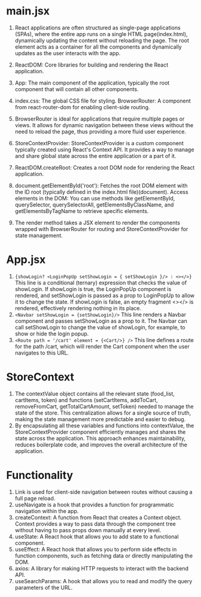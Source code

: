 # main.jsx

1. React applications are often structured as single-page applications (SPAs), where the entire app runs on a single HTML page(index.html), dynamically updating the content without reloading the page. The root element acts as a container for all the components and dynamically updates as the user interacts with the app.

2. ReactDOM: Core libraries for building and rendering the React application.

3. App: The main component of the application, typically the root component that will contain all other components.
4. index.css: The global CSS file for styling.
BrowserRouter: A component from react-router-dom for enabling client-side routing.
5. BrowserRouter is ideal for applications that require multiple pages or views. It allows for dynamic navigation between these views without the need to reload the page, thus providing a more fluid user experience.
6. StoreContextProvider: StoreContextProvider is a custom component typically created using React's Context API. It provides a way to manage and share global state across the entire application or a part of it.

7. ReactDOM.createRoot: Creates a root DOM node for rendering the React application.
8. document.getElementById('root'): Fetches the root DOM element with the ID root (typically defined in the index.html file)(document). Access elements in the DOM: You can use methods like getElementById, querySelector, querySelectorAll, getElementsByClassName, and getElementsByTagName to retrieve specific elements.

9. The render method takes a JSX element to render the components wrapped with BrowserRouter for routing and StoreContextProvider for state management.



# App.jsx

1.  `{showLogin? <LoginPopUp setShowLogin = { setShowLogin }/> : <></>}`
This line is a conditional (ternary) expression that checks the value of showLogin.
If showLogin is true, the LoginPopUp component is rendered, and setShowLogin is passed as a prop to LoginPopUp to allow it to change the state.
If showLogin is false, an empty fragment <></> is rendered, effectively rendering nothing in its place.
2. `<Navbar setShowLogin = {setShowLogin}/>`
This line renders a Navbar component and passes setShowLogin as a prop to it.
The Navbar can call setShowLogin to change the value of showLogin, for example, to show or hide the login popup.
3. `<Route path = '/cart' element = {<Cart/>} />`
This line defines a route for the path /cart, which will render the Cart component when the user navigates to this URL.

# StoreContext

1. The contextValue object contains all the relevant state (food_list, cartItems, token) and functions (setCartItems, addToCart, removeFromCart, getTotalCartAmount, setToken) needed to manage the state of the store. This centralization allows for a single source of truth, making the state management more predictable and easier to debug.
2. By encapsulating all these variables and functions into contextValue, the StoreContextProvider component efficiently manages and shares the state across the application. This approach enhances maintainability, reduces boilerplate code, and improves the overall architecture of the application.


# Functionality

1. Link is used for client-side navigation between routes without causing a full page reload.
2. useNavigate is a hook that provides a function for programmatic navigation within the app.
3. createContext: A function from React that creates a Context object. Context provides a way to pass data through the component tree without having to pass props down manually at every level.
4. useState: A React hook that allows you to add state to a functional component.
5. useEffect: A React hook that allows you to perform side effects in function components, such as fetching data or directly manipulating the DOM.
6. axios: A library for making HTTP requests to interact with the backend API.
7. useSearchParams: A hook that allows you to read and modify the query parameters of the URL.



